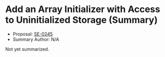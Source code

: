 # Add an Array Initializer with Access to Uninitialized Storage (Summary)

* Proposal: [SE-0245](https://github.com/apple/swift-evolution/blob/main/proposals/0245-array-uninitialized-initializer.md)
* Summary Author: N/A

Not yet summarized.
